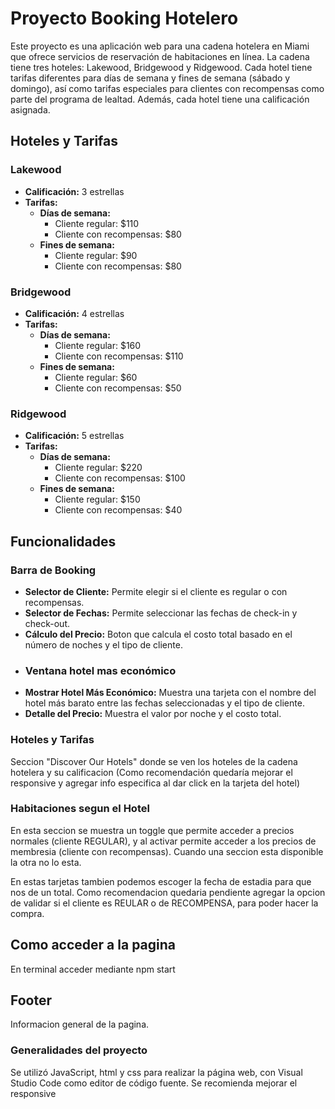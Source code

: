# Proyecto Booking Hotelero

Este proyecto es una aplicación web para una cadena hotelera en Miami que ofrece servicios de reservación de habitaciones en línea. La cadena tiene tres hoteles: Lakewood, Bridgewood y Ridgewood. Cada hotel tiene tarifas diferentes para días de semana y fines de semana (sábado y domingo), así como tarifas especiales para clientes con recompensas como parte del programa de lealtad. Además, cada hotel tiene una calificación asignada.

## Hoteles y Tarifas

### Lakewood
- **Calificación:** 3 estrellas
- **Tarifas:**
  - **Días de semana:**
    - Cliente regular: $110
    - Cliente con recompensas: $80
  - **Fines de semana:**
    - Cliente regular: $90
    - Cliente con recompensas: $80

### Bridgewood
- **Calificación:** 4 estrellas
- **Tarifas:**
  - **Días de semana:**
    - Cliente regular: $160
    - Cliente con recompensas: $110
  - **Fines de semana:**
    - Cliente regular: $60
    - Cliente con recompensas: $50

### Ridgewood
- **Calificación:** 5 estrellas
- **Tarifas:**
  - **Días de semana:**
    - Cliente regular: $220
    - Cliente con recompensas: $100
  - **Fines de semana:**
    - Cliente regular: $150
    - Cliente con recompensas: $40

## Funcionalidades
### Barra de Booking
- **Selector de Cliente:** Permite elegir si el cliente es regular o con recompensas.
- **Selector de Fechas:** Permite seleccionar las fechas de check-in y check-out.
- **Cálculo del Precio:** Boton que calcula el costo total basado en el número de noches y el tipo de cliente.
- 
  ### Ventana hotel mas económico
- **Mostrar Hotel Más Económico:** Muestra una tarjeta con el nombre del hotel más barato entre las fechas seleccionadas y el tipo de cliente.
- **Detalle del Precio:** Muestra el valor por noche y el costo total.

### Hoteles y Tarifas
Seccion "Discover Our Hotels" donde se ven los hoteles de la cadena hotelera y su calificacion (Como recomendación quedaría mejorar el responsive y agregar info especifica al dar click en la tarjeta del hotel)

### Habitaciones segun el Hotel
En esta seccion se muestra un toggle que permite acceder a precios normales (cliente REGULAR), y al activar permite acceder a los precios de membresia (cliente con recompensas).
Cuando una seccion esta disponible la otra no lo esta.

En estas tarjetas tambien podemos escoger la fecha de estadia para que nos de un total.
Como recomendacion quedaria pendiente agregar la opcion de validar si el cliente es REULAR o de RECOMPENSA, para poder hacer la compra.

## Como acceder a la pagina
En terminal acceder mediante npm start
## Footer
Informacion general de la pagina.


### Generalidades del proyecto
Se utilizó JavaScript, html y css para realizar la página web, con Visual Studio Code como editor de código fuente.
Se recomienda mejorar el responsive


